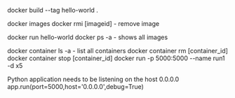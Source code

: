 docker build --tag hello-world .

docker images
docker rmi [imageid] - remove image

docker run hello-world
docker ps -a - shows all images

docker container ls -a - list all containers
docker container rm [container_id]
docker container stop [container_id]
docker run -p 5000:5000 --name run1 -d x5

Python application needs to be listening on the host 0.0.0.0
   app.run(port=5000,host='0.0.0.0',debug=True)